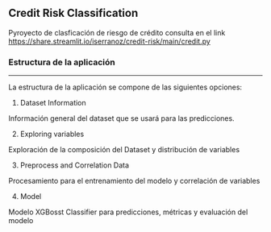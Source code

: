 ## Credit Risk Classification

Pyroyecto de clasficación de riesgo de crédito consulta en el link https://share.streamlit.io/iserranoz/credit-risk/main/credit.py


### Estructura de la aplicación
***
La estructura de la aplicación se compone de las siguientes opciones:

1. Dataset Information

Información general del dataset que se usará para las predicciones.

2. Exploring variables

Exploración de la composición del Dataset y distribución de variables

3. Preprocess and Correlation Data

Procesamiento para el entrenamiento del modelo y correlación de variables

4. Model

Modelo XGBosst Classifier para predicciones, métricas y evaluación del modelo














